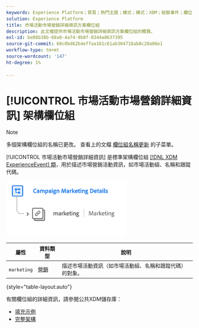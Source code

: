 ```yaml
---
keywords: Experience Platform；首頁；熱門主題；模式；模式；XDM；經驗事件；欄位；模式；模式；模式設計；欄位組；欄位組；
solution: Experience Platform
title: 市場活動市場營銷詳細資訊方案欄位組
description: 此文檔提供市場活動市場營銷詳細資訊方案欄位組的概覽。
exl-id: be08b38b-68a0-4a74-9b8f-0344a0637395
source-git-commit: 60c0bd62b4effaa161c61ab304718ab8c20a06e1
workflow-type: tm+mt
source-wordcount: '147'
ht-degree: 1%

---
```


# [!UICONTROL 市場活動市場營銷詳細資訊] 架構欄位組

>[!NOTE]
>
>多個架構欄位組的名稱已更改。 查看上的文檔 [欄位組名稱更新](../name-updates.md) 的子菜單。

[!UICONTROL 市場活動市場營銷詳細資訊] 是標準架構欄位組 [[!DNL XDM ExperienceEvent] 類](../../classes/experienceevent.md)，用於描述市場營銷活動資訊，如市場活動組、名稱和跟蹤代碼。

![](../../images/field-groups/campaign-marketing-details.png)

| 屬性 | 資料類型 | 說明 |
| --- | --- | --- |
| `marketing` | [營銷](../../data-types/marketing.md) | 描述市場活動資訊（如市場活動組、名稱和跟蹤代碼）的對象。 |

{style="table-layout:auto"}

有關欄位組的詳細資訊，請參閱公共XDM儲存庫：

* [填充示例](https://github.com/adobe/xdm/blob/master/components/fieldgroups/experience-event/experienceevent-marketing.example.1.json)
* [完整架構](https://github.com/adobe/xdm/blob/master/components/fieldgroups/experience-event/experienceevent-marketing.schema.json)

